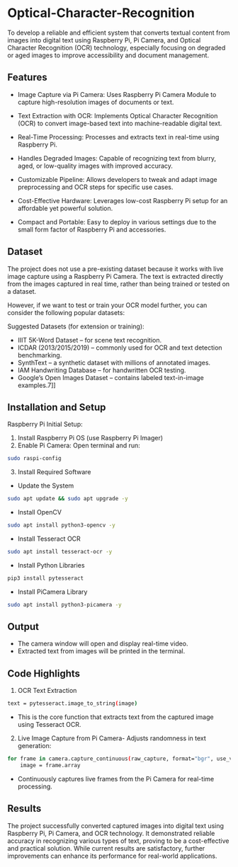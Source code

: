 # Optical-Character-Recognition



To develop a reliable and efficient system that converts textual content from images into digital text using Raspberry Pi, Pi Camera, and Optical Character Recognition (OCR) technology, especially focusing on degraded or aged images to improve accessibility and document management.

## Features

- Image Capture via Pi Camera: Uses Raspberry Pi Camera Module to capture high-resolution images of documents or text.
- Text Extraction with OCR: Implements Optical Character Recognition (OCR) to convert image-based text into machine-readable digital text.
- Real-Time Processing: Processes and extracts text in real-time using Raspberry Pi.
- Handles Degraded Images: Capable of recognizing text from blurry, aged, or low-quality images with improved accuracy.

-  Customizable Pipeline: Allows developers to tweak and adapt image preprocessing and OCR steps for specific use cases.
- Cost-Effective Hardware: Leverages low-cost Raspberry Pi setup for an affordable yet powerful solution.
-  Compact and Portable: Easy to deploy in various settings due to the small form factor of Raspberry Pi and accessories.



## Dataset
The project does not use a pre-existing dataset because it works with live image capture using a Raspberry Pi Camera. The text is extracted directly from the images captured in real time, rather than being trained or tested on a dataset.

However, if we want to test or train your OCR model further, you can consider the following popular datasets:

Suggested Datasets (for extension or training):
- IIIT 5K-Word Dataset – for scene text recognition.
- ICDAR (2013/2015/2019) – commonly used for OCR and text detection benchmarking.
- SynthText – a synthetic dataset with millions of annotated images.
- IAM Handwriting Database – for handwritten OCR testing.
- Google’s Open Images Dataset – contains labeled text-in-image examples.7\]]


## Installation and Setup

Raspberry Pi Initial Setup:
1. Install Raspberry Pi OS (use Raspberry Pi Imager)
2. Enable Pi Camera:
Open terminal and run:
```bash
sudo raspi-config
```
3. Install Required Software
- Update the System
```bash
sudo apt update && sudo apt upgrade -y
```
- Install OpenCV
```bash
sudo apt install python3-opencv -y
```
- Install Tesseract OCR
```bash
sudo apt install tesseract-ocr -y
```
- Install Python Libraries
```bash
pip3 install pytesseract
```
-  Install PiCamera Library
```bash
sudo apt install python3-picamera -y
```

## Output
- The camera window will open and display real-time video.
- Extracted text from images will be printed in the terminal.


## Code Highlights
1. OCR Text Extraction
```bash
text = pytesseract.image_to_string(image)
```
- This is the core function that extracts text from the captured image using Tesseract OCR.
2. Live Image Capture from Pi Camera- Adjusts randomness in text generation:
```bash
for frame in camera.capture_continuous(raw_capture, format="bgr", use_video_port=True):
    image = frame.array
```
- Continuously captures live frames from the Pi Camera for real-time processing.


## Results
The project successfully converted captured images into digital text using Raspberry Pi, Pi Camera, and OCR technology. It demonstrated reliable accuracy in recognizing various types of text, proving to be a cost-effective and practical solution. While current results are satisfactory, further improvements can enhance its performance for real-world applications.



